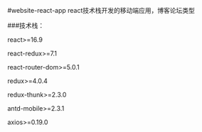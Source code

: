 #website-react-app
react技术栈开发的移动端应用，博客论坛类型

###技术栈：

  react>=16.9
  
  react-redux>=7.1
  
  react-router-dom>=5.0.1
  
  redux>=4.0.4
  
  redux-thunk>=2.3.0
  
   antd-mobile>=2.3.1
   
   axios>=0.19.0
  
  